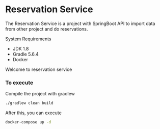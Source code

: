 # Reservation Service

The Reservation Service is a project with SpringBoot API to import data from other project and do reservations.

System Requirements
- JDK 1.8
- Gradle 5.6.4
- Docker

Welcome to reservation service

### To execute

Compile the project with gradlew 

```bash
./gradlew clean build
```

After this, you can execute

```bash
docker-compose up -d
```